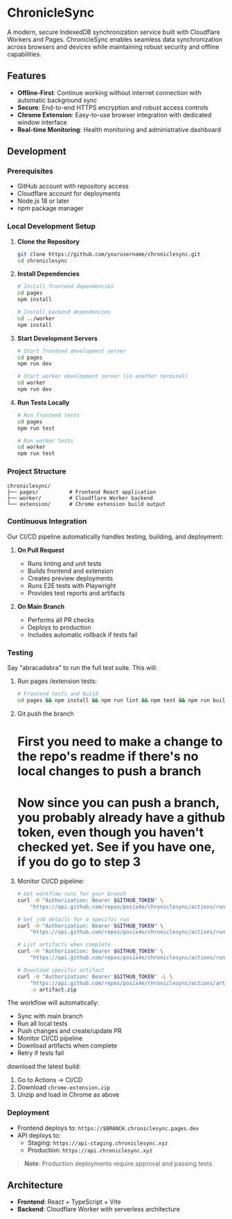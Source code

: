 # ChronicleSync

A modern, secure IndexedDB synchronization service built with Cloudflare Workers and Pages. ChronicleSync enables seamless data synchronization across browsers and devices while maintaining robust security and offline capabilities.

## Features

- **Offline-First**: Continue working without internet connection with automatic background sync
- **Secure**: End-to-end HTTPS encryption and robust access controls
- **Chrome Extension**: Easy-to-use browser integration with dedicated window interface
- **Real-time Monitoring**: Health monitoring and administrative dashboard

## Development

### Prerequisites
- GitHub account with repository access
- Cloudflare account for deployments
- Node.js 18 or later
- npm package manager

### Local Development Setup

1. **Clone the Repository**
   ```bash
   git clone https://github.com/yourusername/chroniclesync.git
   cd chroniclesync
   ```

2. **Install Dependencies**
   ```bash
   # Install frontend dependencies
   cd pages
   npm install

   # Install backend dependencies
   cd ../worker
   npm install
   ```

3. **Start Development Servers**
   ```bash
   # Start frontend development server
   cd pages
   npm run dev

   # Start worker development server (in another terminal)
   cd worker
   npm run dev
   ```

4. **Run Tests Locally**
   ```bash
   # Run frontend tests
   cd pages
   npm run test

   # Run worker tests
   cd worker
   npm run test
   ```

### Project Structure

```
chroniclesync/
├── pages/          # Frontend React application
├── worker/         # Cloudflare Worker backend
└── extension/      # Chrome extension build output
```

### Continuous Integration

Our CI/CD pipeline automatically handles testing, building, and deployment:

1. **On Pull Request**
   - Runs linting and unit tests
   - Builds frontend and extension
   - Creates preview deployments
   - Runs E2E tests with Playwright
   - Provides test reports and artifacts

2. **On Main Branch**
   - Performs all PR checks
   - Deploys to production
   - Includes automatic rollback if tests fail

### Testing

Say "abracadabra" to run the full test suite. This will:

1. Run pages /extension tests:
   ```bash
   # Frontend tests and build
   cd pages && npm install && npm run lint && npm test && npm run build:extension
   ```
2. Git push the branch
   # First you need to make a change to the repo's readme if there's no local changes to push a branch
   # Now since you can push a branch, you probably already have a github token, even though you haven't checked yet. See if you have one, if you do go to step 3
3. Monitor CI/CD pipeline:
   ```bash
   # Get workflow runs for your branch
   curl -H "Authorization: Bearer $GITHUB_TOKEN" \
       "https://api.github.com/repos/posix4e/chroniclesync/actions/runs?branch=YOUR_BRANCH"

   # Get job details for a specific run
   curl -H "Authorization: Bearer $GITHUB_TOKEN" \
       "https://api.github.com/repos/posix4e/chroniclesync/actions/runs/RUN_ID/jobs"

   # List artifacts when complete
   curl -H "Authorization: Bearer $GITHUB_TOKEN" \
       "https://api.github.com/repos/posix4e/chroniclesync/actions/runs/RUN_ID/artifacts"

   # Download specific artifact
   curl -H "Authorization: Bearer $GITHUB_TOKEN" -L \
       "https://api.github.com/repos/posix4e/chroniclesync/actions/artifacts/ARTIFACT_ID/zip" \
       -o artifact.zip
   ```

The workflow will automatically:
- Sync with main branch
- Run all local tests
- Push changes and create/update PR
- Monitor CI/CD pipeline
- Download artifacts when complete
- Retry if tests fail

download the latest build:
1. Go to Actions → CI/CD
2. Download `chrome-extension.zip`
3. Unzip and load in Chrome as above

### Deployment

- Frontend deploys to: `https://$BRANCH.chroniclesync.pages.dev`
- API deploys to:
  - Staging: `https://api-staging.chroniclesync.xyz`
  - Production: `https://api.chroniclesync.xyz`

> **Note**: Production deployments require approval and passing tests

## Architecture

- **Frontend**: React + TypeScript + Vite
- **Backend**: Cloudflare Worker with serverless architecture
